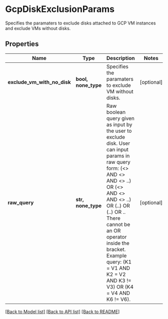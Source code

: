 # GcpDiskExclusionParams

Specifies the paramaters to exclude disks attached to GCP VM instances and exclude VMs without disks.

## Properties
Name | Type | Description | Notes
------------ | ------------- | ------------- | -------------
**exclude_vm_with_no_disk** | **bool, none_type** | Specifies the paramaters to exclude VM without disks. | [optional] 
**raw_query** | **str, none_type** | Raw boolean query given as input by the user to exclude disk. User can input params in raw query form: (&lt;&gt; AND &lt;&gt; AND &lt;&gt; ..) OR (&lt;&gt; AND &lt;&gt; AND &lt;&gt; ..) OR (..) OR (..) OR .. There cannot be an OR operator inside the bracket. Example query: (K1 &#x3D; V1 AND K2 &#x3D; V2 AND K3 !&#x3D; V3) OR (K4 &#x3D; V4 AND K6 !&#x3D; V6). | [optional] 

[[Back to Model list]](../README.md#documentation-for-models) [[Back to API list]](../README.md#documentation-for-api-endpoints) [[Back to README]](../README.md)


